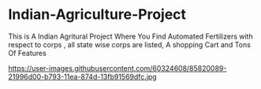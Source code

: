 # Indian-Agriculture-Project
This is A Indian Agritural Project Where You Find Automated Fertilizers with respect to corps , all state wise corps are listed, A shopping Cart and Tons Of Features 





https://user-images.githubusercontent.com/60324608/85820089-21996d00-b793-11ea-874d-13fb91569dfc.jpg
